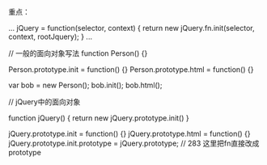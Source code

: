 重点：

...
jQuery = function(selector, context) {
  return new jQuery.fn.init(selector, context, rootJquery);
}
...

// 一般的面向对象写法
function Person() {}

Person.prototype.init = function() {}
Person.prototype.html = function() {}

var bob = new Person();
bob.init();
bob.html();

// jQuery中的面向对象

function jQuery() {
  return new jQuery.prototype.init()
}

jQuery.prototype.init = function() {}
jQuery.prototype.html = function() {}
jQuery.prototype.init.prototype = jQuery.prototype;  // 283 这里把fn直接改成prototype